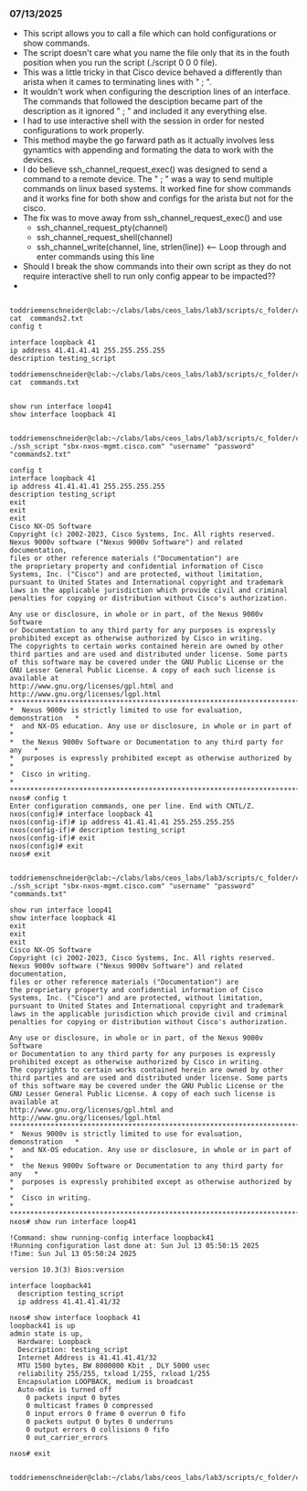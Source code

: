 ### 07/13/2025
- This script allows you to call a file which can hold configurations or show commands. 
- The script doesn't care what you name the file only that its in the fouth position when you run the script (./script 0 0 0 file).
- This was a little tricky in that Cisco device behaved a differently than arista when it cames to terminating lines with " ; ".
- It wouldn't work when configuring the description lines of an interface. The commands that followed the desciption became part of the description as it ignored " ; " and included it any everything else.
- I had to use interactive shell with the session in order for nested configurations to work properly.
- This method maybe the go farward path as it actually involves less gynamtics with appending and formating the data to work with the devices.
- I do believe ssh_channel_request_exec() was designed to send a command to a remote device. The " ; " was a way to send multiple commands on linux based systems. It worked fine for show commands and it works fine for both show and configs for the arista but not for the cisco.
- The fix was to move away from ssh_channel_request_exec() and use
   * ssh_channel_request_pty(channel)
   * ssh_channel_request_shell(channel)
   * ssh_channel_write(channel, line, strlen(line)) <-- Loop through and enter commands using this line
- Should I break the show commands into their own script as they do not require interactive shell to run only config appear to be impacted??
- 
```

toddriemenschneider@clab:~/clabs/labs/ceos_labs/lab3/scripts/c_folder/cisco$ cat  commands2.txt 
config t

interface loopback 41
ip address 41.41.41.41 255.255.255.255
description testing_script

toddriemenschneider@clab:~/clabs/labs/ceos_labs/lab3/scripts/c_folder/cisco$ cat  commands.txt 


show run interface loop41
show interface loopback 41


toddriemenschneider@clab:~/clabs/labs/ceos_labs/lab3/scripts/c_folder/cisco$ ./ssh_script "sbx-nxos-mgmt.cisco.com" "username" "password" "commands2.txt"

config t
interface loopback 41
ip address 41.41.41.41 255.255.255.255
description testing_script
exit
exit
exit
Cisco NX-OS Software
Copyright (c) 2002-2023, Cisco Systems, Inc. All rights reserved.
Nexus 9000v software ("Nexus 9000v Software") and related documentation,
files or other reference materials ("Documentation") are
the proprietary property and confidential information of Cisco
Systems, Inc. ("Cisco") and are protected, without limitation,
pursuant to United States and International copyright and trademark
laws in the applicable jurisdiction which provide civil and criminal
penalties for copying or distribution without Cisco's authorization.

Any use or disclosure, in whole or in part, of the Nexus 9000v Software
or Documentation to any third party for any purposes is expressly
prohibited except as otherwise authorized by Cisco in writing.
The copyrights to certain works contained herein are owned by other
third parties and are used and distributed under license. Some parts
of this software may be covered under the GNU Public License or the
GNU Lesser General Public License. A copy of each such license is
available at
http://www.gnu.org/licenses/gpl.html and
http://www.gnu.org/licenses/lgpl.html
***************************************************************************
*  Nexus 9000v is strictly limited to use for evaluation, demonstration   *
*  and NX-OS education. Any use or disclosure, in whole or in part of     *
*  the Nexus 9000v Software or Documentation to any third party for any   *
*  purposes is expressly prohibited except as otherwise authorized by     *
*  Cisco in writing.                                                      *
***************************************************************************
nxos# config t
Enter configuration commands, one per line. End with CNTL/Z.
nxos(config)# interface loopback 41
nxos(config-if)# ip address 41.41.41.41 255.255.255.255
nxos(config-if)# description testing_script
nxos(config-if)# exit
nxos(config)# exit
nxos# exit


toddriemenschneider@clab:~/clabs/labs/ceos_labs/lab3/scripts/c_folder/cisco$ ./ssh_script "sbx-nxos-mgmt.cisco.com" "username" "password" "commands.txt"

show run interface loop41
show interface loopback 41
exit
exit
exit
Cisco NX-OS Software
Copyright (c) 2002-2023, Cisco Systems, Inc. All rights reserved.
Nexus 9000v software ("Nexus 9000v Software") and related documentation,
files or other reference materials ("Documentation") are
the proprietary property and confidential information of Cisco
Systems, Inc. ("Cisco") and are protected, without limitation,
pursuant to United States and International copyright and trademark
laws in the applicable jurisdiction which provide civil and criminal
penalties for copying or distribution without Cisco's authorization.

Any use or disclosure, in whole or in part, of the Nexus 9000v Software
or Documentation to any third party for any purposes is expressly
prohibited except as otherwise authorized by Cisco in writing.
The copyrights to certain works contained herein are owned by other
third parties and are used and distributed under license. Some parts
of this software may be covered under the GNU Public License or the
GNU Lesser General Public License. A copy of each such license is
available at
http://www.gnu.org/licenses/gpl.html and
http://www.gnu.org/licenses/lgpl.html
***************************************************************************
*  Nexus 9000v is strictly limited to use for evaluation, demonstration   *
*  and NX-OS education. Any use or disclosure, in whole or in part of     *
*  the Nexus 9000v Software or Documentation to any third party for any   *
*  purposes is expressly prohibited except as otherwise authorized by     *
*  Cisco in writing.                                                      *
***************************************************************************
nxos# show run interface loop41

!Command: show running-config interface loopback41
!Running configuration last done at: Sun Jul 13 05:50:15 2025
!Time: Sun Jul 13 05:50:24 2025

version 10.3(3) Bios:version  

interface loopback41
  description testing_script
  ip address 41.41.41.41/32

nxos# show interface loopback 41
loopback41 is up
admin state is up,
  Hardware: Loopback
  Description: testing_script
  Internet Address is 41.41.41.41/32
  MTU 1500 bytes, BW 8000000 Kbit , DLY 5000 usec
  reliability 255/255, txload 1/255, rxload 1/255
  Encapsulation LOOPBACK, medium is broadcast
  Auto-mdix is turned off
    0 packets input 0 bytes
    0 multicast frames 0 compressed
    0 input errors 0 frame 0 overrun 0 fifo
    0 packets output 0 bytes 0 underruns
    0 output errors 0 collisions 0 fifo
    0 out_carrier_errors

nxos# exit


toddriemenschneider@clab:~/clabs/labs/ceos_labs/lab3/scripts/c_folder/cisco$ 
```







